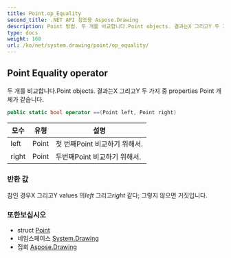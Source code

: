 ```yaml
---
title: Point.op_Equality
second_title: .NET API 참조용 Aspose.Drawing
description: Point 방법. 두 개를 비교합니다.Point objects. 결과는X 그리고Y 두 가지 중 properties Point 개체가 같습니다.
type: docs
weight: 160
url: /ko/net/system.drawing/point/op_equality/
---
```

## Point Equality operator

두 개를 비교합니다.Point objects. 결과는X 그리고Y 두 가지 중 properties Point 개체가 같습니다.

```csharp
public static bool operator ==(Point left, Point right)
```

| 모수 | 유형 | 설명 |
| --- | --- | --- |
| left | Point | 첫 번째Point 비교하기 위해서. |
| right | Point | 두번째Point 비교하기 위해서. |

### 반환 값

참인 경우X 그리고Y values 의*left* 그리고*right* 같다; 그렇지 않으면 거짓입니다.

### 또한보십시오

* struct [Point](../)
* 네임스페이스 [System.Drawing](../../point/)
* 집회 [Aspose.Drawing](../../../)



